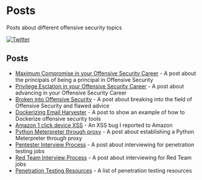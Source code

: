 # Posts
Posts about different offensive security topics

 [![Twitter](https://img.shields.io/badge/twitter-sneakerhax-38A1F3?logo=twitter)](https://twitter.com/sneakerhax)
 
 ## Posts

* [Maximum Compromise in your Offensive Security Career](https://github.com/sneakerhax/Posts/blob/main/posts/Maximum_Compromise_in_your_offensive_security_career.md) - A post about the principals of being a principal in Offensive Security
* [Privilege Esclation in your Offensive Security Career](https://github.com/sneakerhax/Posts/blob/main/posts/Privilege_Escalation_in_your_offensive_security_career.md) - A post about advancing in your Offensive Security Career
* [Broken into Offensive Security](https://github.com/sneakerhax/Posts/blob/main/posts/Broken_into_Offensive_Security.md) - A post about breaking into the field of Offensive Security and flawed advice
* [Dockerizing Email Harvester](https://github.com/sneakerhax/Posts/blob/main/posts/Dockerizing_Email_Harvester.md) - A post to show an example of how to Dockerize offensive security tools
* [Amazon 1 click device XSS](https://github.com/sneakerhax/Posts/blob/main/posts/Amazon_1_click_device_XSS.md) - An XSS bug I reported to Amazon
* [Python Meterpreter through proxy](https://github.com/sneakerhax/Posts/blob/main/posts/Python_Meterpreter_through_Proxy.md) - A post about establishing a Python Meterpreter through proxy
* [Pentester Interview Process](https://github.com/sneakerhax/Posts/blob/main/posts/Pentester_Interview_Process.md) - A post about interviewing for penetration testing jobs
* [Red Team Interview Process](https://github.com/sneakerhax/Posts/blob/main/posts/Red_Team_Interview_Process.md) - A post about interviewing for Red Team jobs
* [Penetration Testing Resources](https://github.com/sneakerhax/Posts/blob/main/posts/Penetration_Testing_Resources.md) - A list of penetration testing resources
